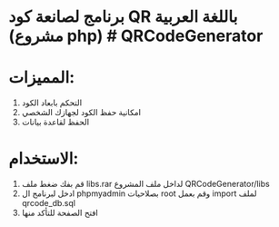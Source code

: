 # برنامج لصانعة كود QR باللغة العربية (مشروع php) #  QRCodeGenerator



# المميزات:
1. التحكم بابعاد الكود
2. امكانية حفظ الكود لجهازك الشخصي
3. الحفظ لقاعدة بيانات



# الاستخدام:
1. قم بفك ضغط ملف libs.rar لداخل ملف المشروع  QRCodeGenerator/libs
2. ادخل لبرنامج ال phpmyadmin بصلاحيات root وقم بعمل import لملف qrcode_db.sql 
3. افتح الصفحة للتأكد منها
